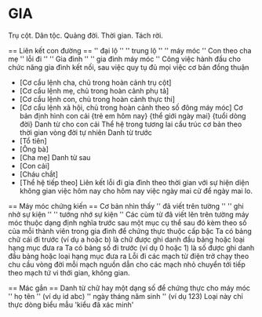# GIA
Trụ cột. Dân tộc. Quảng đời. Thời gian. Tách rời.
 
== Liên  kết con đường ==
'' đại lộ ''
'' trung lộ ''
'' máy móc ''
Con theo cha mẹ
'' lỗi đi ''
'' Gia đình ''
'' gia đình máy móc ''
Công việc hành đầu cho chức năng gia đình kết nối, sau việc quy tụ đủ mọi việc cơ bản đồng thuận
* [Cơ cẩu lệnh cha, chủ trong hoàn cảnh trụ cột]
* [Cơ cẩu lệnh mẹ, chủ trong hoàn cảnh phụ tả]
* [Cơ cẩu lệnh con, chủ trong hoàn cảnh thực thi]
* [Cơ cẩu lệnh xã hội, chủ trong hoàn cảnh theo số đông máy móc]
Cơ bản định hình con cải
 {trẻ em hôm nay}
  {thể giới ngày mai}
   {tuổi dòng đời}
Danh từ cho con cải 
Thể hệ trong tương lai cẩu trúc cơ bản theo thời gian vòng đời tự nhiên
Danh từ trước
* [Tổ tiên]
* [Ông bà]
* [Cha mẹ]
Danh từ sau
* [Con cải]
* [Cháu chắt]
* [Thể hệ tiếp theo]
Liên kết lỗi đi gia đình theo thời gian với sự hiện diện không gian việc hôm nay cho hôm nay việc ngày mai cử để ngày mai lo.
 
== Máy móc chứng kiến ==
Cơ bản nhìn thấy
'' đã viết trên tường ''
'' ghi nhở sự kiện ''
'' tướng nhớ sự kiện ''
Các cùm từ đã viết lên trên tường máy móc thuộc dạng định nghĩa trước sau một mục cụ thể sau đó kèm theo số của mỗi thành viên trong gia đình để chứng thực thuộc cấp bậc
Ta có bảng chữ cái đi trước (ví dụ a hoặc b) là chữ được ghi danh đầu bảng hoặc loại hạng mục đưa ra
Ta có bảng số đi trước (ví dụ 0 hoặc 1) là số được ghi danh đầu bảng hoặc loại hạng mục đưa ra
Lỗi đi các mạch từ điện trở chạy theo chu cầu vòng đời mỗi mạch nguồn dẫn cho các mạch nhỏ chuyển tới tiếp theo mạch tứ vi thới gian, không gian.
 
== Mác gắn ==
Danh từ chữ hay một dạng số để chứng thực cho máy móc 
'' họ tên '' (ví dụ id abc)
'' ngày tháng năm sinh '' (ví dụ 123)
Loại này chỉ thực dòng biểu mẫu 'kiểu đã xác minh'

